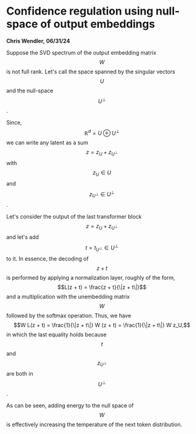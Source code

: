 # Confidence regulation using null-space of output embeddings
**Chris Wendler,**
**06/31/24**

Suppose the SVD spectrum of the output embedding matrix $$W$$ is not full rank. Let's call the space spanned by the singular vectors $$U$$ and the null-space $$U^{\perp}$$. 

Since, $$\mathbb{R}^{d} = U \oplus U^{\perp}$$ we can write any latent as a sum $$z = z_{U} + z_{U^{\perp}}$$ with $$z_U \in U$$ and $$z_{U^{\perp}} \in U^{\perp}$$. 

Let's consider the output of the last transformer block $$z = z_{U} + z_{U^{\perp}}$$ and let's add $$t = t_{U^{\perp}} \in U^{\perp}$$ to it. In essence, the decoding of $$z + t$$ is performed by applying a normalization layer, roughly of the form, $$L(z + t) = \frac{z + t}{\|z + t\|}$$ and a multiplication with the unembedding matrix $$W$$ followed by the softmax operation. Thus, we have
$$W L(z + t) = \frac{1}{\|z + t\|} W (z + t) = \frac{1}{\|z + t\|} W z_U,$$
in which the last equality holds because $$t$$ and $$z_{U^{\perp}}$$ are both in $$U^{\perp}$$. 

As can be seen, adding energy to the null space of $$W$$ is effectively increasing the temperature of the next token distribution.